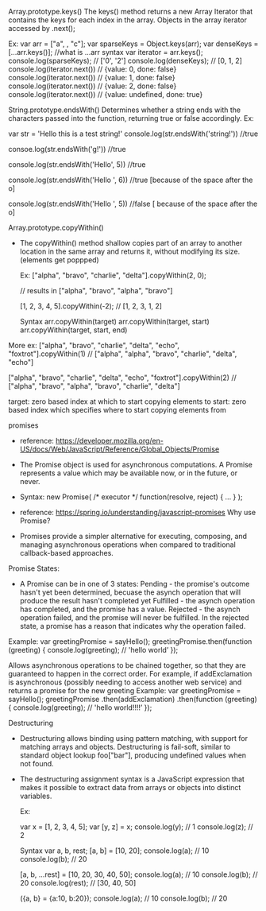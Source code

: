 Array.prototype.keys()
The keys() method returns a new Array Iterator that contains the keys for each index in the array. Objects in the array iterator accessed by .next();

Ex:
var arr = ["a", , "c"];
var sparseKeys = Object.keys(arr);
var denseKeys = [...arr.keys()]; //what is ...arr syntax
var iterator = arr.keys();
console.log(sparseKeys); // ['0', '2']
console.log(denseKeys);  // [0, 1, 2]
console.log(iterator.next()) // {value: 0, done: false}
console.log(iterator.next()) // {value: 1, done: false}
console.log(iterator.next()) // {value: 2, done: false}
console.log(iterator.next()) // {value: undefined, done: true}



String.prototype.endsWith()
Determines whether a string ends with the characters passed into the function, returning true or false accordingly. 
Ex:

var str = 'Hello this is a test string!'
console.log(str.endsWith('string!')) //true

consoe.log(str.endsWith('g!')) //true

console.log(str.endsWith('Hello', 5)) //true

console.log(str.endsWith('Hello ', 6)) //true [because of the space after the o]

console.log(str.endsWith('Hello ', 5)) //false [ because of the space after the o]




Array.prototype.copyWithin()
- The copyWithin() method shallow copies part of an array to another location in the same array and returns it,
    without modifying its size. (elements get poppped)

  Ex:
  ["alpha", "bravo", "charlie", "delta"].copyWithin(2, 0);

  // results in ["alpha", "bravo", "alpha", "bravo"]

    [1, 2, 3, 4, 5].copyWithin(-2); 
    // [1, 2, 3, 1, 2]
  
  Syntax
  arr.copyWithin(target)
  arr.copyWithin(target, start)
  arr.copyWithin(target, start, end)

More ex:
["alpha", "bravo", "charlie", "delta", "echo", "foxtrot"].copyWithin(1)
// ["alpha", "alpha", "bravo", "charlie", "delta", "echo"]

["alpha", "bravo", "charlie", "delta", "echo", "foxtrot"].copyWithin(2)
// ["alpha", "bravo", "alpha", "bravo", "charlie", "delta"]



target: zero based index at which to start copying elements to
start: zero based index which specifies where to start copying elements from

promises
- reference: https://developer.mozilla.org/en-US/docs/Web/JavaScript/Reference/Global_Objects/Promise
- The Promise object is used for asynchronous computations. A Promise represents a value which may be available now, or in the future, or never.
- Syntax: new Promise( /* executor */ function(resolve, reject) { ... } );

- reference: https://spring.io/understanding/javascript-promises
    Why use Promise?
- Promises provide a simpler alternative for executing, composing, and managing asynchronous operations when compared
    to traditional callback-based approaches.

Promise States:
- A Promise can be in one of 3 states:
    Pending - the promise's outcome hasn't yet been determined, becuase the asynch operation that will produce the result hasn't completed yet 
    Fulfilled - the asynch operation has completed, and the promise has a value.
    Rejected - the asynch operation failed, and the promise will never be fulfilled. In the rejected state, a promise has a reason that indicates why the operation failed.


Example:
var greetingPromise = sayHello();
greetingPromise.then(function (greeting) {
    console.log(greeting);    // 'hello world’
});

Allows asynchronous operations to be chained together, so that they are guaranteed to happen in the correct order.
For example, if addExclamation is asynchronous (possibly needing to access another web service) and returns a promise for the new greeting
Example: 
var greetingPromise = sayHello();
greetingPromise
    .then(addExclamation)
    .then(function (greeting) {
        console.log(greeting);    // 'hello world!!!!’
    });





Destructuring
- Destructuring allows binding using pattern matching, with support for matching arrays and objects. 
    Destructuring is fail-soft, similar to standard object lookup foo["bar"], producing undefined values when not found.
- The destructuring assignment syntax is a JavaScript expression 
    that makes it possible to extract data from arrays or objects into distinct variables.  
  
  Ex:
  
  var x = [1, 2, 3, 4, 5];
    var [y, z] = x;
    console.log(y); // 1
    console.log(z); // 2
  
  
  Syntax
  var a, b, rest;
  [a, b] = [10, 20];
  console.log(a); // 10
  console.log(b); // 20

  [a, b, ...rest] = [10, 20, 30, 40, 50];
  console.log(a); // 10
  console.log(b); // 20
  console.log(rest); // [30, 40, 50]

  ({a, b} = {a:10, b:20});
  console.log(a); // 10
  console.log(b); // 20
